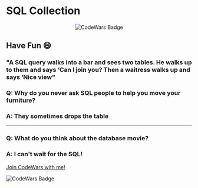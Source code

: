 # SQL Collection



<p align="center">
  <img alt="CodeWars Badge" src="https://tapoueh.org/img/old/sql-logo.png">
</p>


## Have Fun 😄

### "A SQL query walks into a bar and sees two tables. He walks up to them and says ‘Can I join you? Then a waitress walks up and says ‘Nice view"

### Q: Why do you never ask SQL people to help you move your furniture?
### A: They sometimes drops the table

<hr>

### Q: What do you think about the database movie?
### A: I can't wait for the SQL!






[Join CodeWars with me!](http://codewars.com/r/hGyTsQ/)
<p>
  <img alt="CodeWars Badge" src="https://www.codewars.com/users/Danielkaas94/badges/large">
</p>
